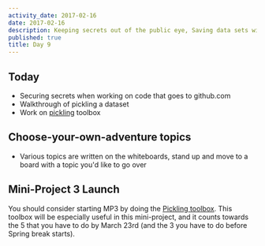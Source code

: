 ```yaml
---
activity_date: 2017-02-16
date: 2017-02-16
description: Keeping secrets out of the public eye, Saving data sets with pickle
published: true
title: Day 9
---
```


## Today

* Securing secrets when working on code that goes to github.com
* Walkthrough of pickling a dataset
* Work on [pickling](/project-toolbox/pickling) toolbox

## Choose-your-own-adventure topics

* Various topics are written on the whiteboards, stand up and move to a board with a topic you'd like to go over

## Mini-Project 3 Launch

You should consider starting MP3 by doing the [Pickling toolbox](/project-toolbox/pickling). This toolbox will be especially useful in this mini-project, and it counts towards the 5 that you have to do by March 23rd (and the 3 you have to do before Spring break starts).
